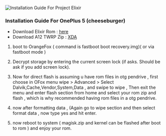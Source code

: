 ![Installation Guide For Project Elixir](https://i.imgur.com/3UmK6nS.png "Installation")

### Installation Guide For OnePlus 5 (cheeseburger)

- Download Elixir Rom   : [here](https://projectelixiros.com/download)
- Download A12 TWRP Zip : [XDA](https://forum.xda-developers.com/t/recovery-unofficial-r11-1-a12-orangefox-recovery-project-cheeseburger-dumpling-24-07-2022.4472209)


1. boot to OrangeFox ( command is fastboot boot recovery.img)( or via fastboot mode )

2. Decrypt storage by entering the current screen lock (if asks. Should be ask if you add screen lock).

3. Now for direct flash is assuming u have rom files in otg pendrive , first choose in OFox menu wipe > Advanced > Select Dalvik,Cache,Vendor,System,Data , and swipe to wipe , Then exit the menu and enter flash section from home and select your rom zip and flash , which is why recommended having rom files in a otg pendrive.

4. now after formatting data , (Again go to wipe section and then select format data , now type yes and hit enter.

5. now reboot to system ( magisk.zip and kernel can be flashed after boot to rom ) and enjoy your rom.
